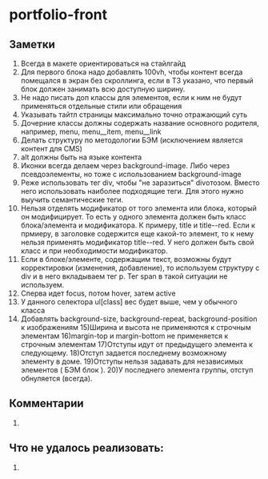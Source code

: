 # portfolio-front

## Заметки
1) Всегда в макете ориентироваться на стайлгайд
2) Для первого блока надо добавлять 100vh, чтобы контент всегда помещался в экран без скроллинга, если в ТЗ указано, что первый блок должен занимать всю доступную ширину.
3) Не надо писать доп классы для элементов, если к ним не будут применяться отдельные стили или обращения
4) Указывать тайтл страницы максимально точно отражающий суть
5) Дочерние классы должны содержать название основного родителя, например, menu, menu__item, menu__link
6) Делать структуру по методологии БЭМ (исключением является контент для CMS)
7) alt должны быть на языке контента
8) Иконки всегда делаем через background-image. Либо через псевдоэлементы, но тоже с использованием background-image
9) Реже использовать тег div, чтобы "не заразиться" divотозом. Вместо него использовать наиболее подходящие теги. Для этого нужно выучить семантические теги.
10) Нельзя отделять модификатор от того элемента или блока, который он модифицирует. То есть у одного элемента должен быть класс блока/элемента и модификатора. К примеру, title и title--red. Если к прмиеру, в заголовке содержится еще какой-то элемент, то к нему нельзя применять модификатор title--red. У него должен быть свой класс и при необходимости модификатор.
11) Если в блоке/элементе, содержащим текст, возможны будут корректировки (изменения, добавление), то используем структуру с div и в него вкладываем тег p. Тег span в такой ситуации не используем. 
12) Сперва идет focus, потом hover, затем active
13) У данного селектора ul[class] вес будет выше, чем у обычного класса
14) Добавлять background-size, background-repeat, background-position к изображениям
15)Ширина и высота не применяются к строчным элементам
16)margin-top и margin-bottom не применяется к строчным элементам
17)Отступы идут от предыдущего элемента к следующему.
18)Отступ задается последнему возможному элементу в доме.
19)Отступы нельзя задавать для независимых элементов ( БЭМ блок ).
20)У последнего элемента группы, отступ обнуляется (всегда).


## Комментарии
1) 


## Что не удалось реализовать:
1)
